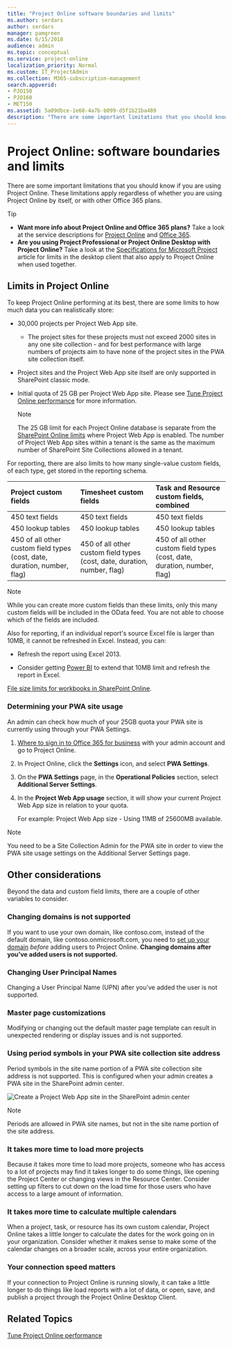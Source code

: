 ```yaml
---
title: "Project Online software boundaries and limits"
ms.author: serdars
author: serdars
manager: pamgreen
ms.date: 6/15/2018
audience: admin
ms.topic: conceptual
ms.service: project-online
localization_priority: Normal
ms.custom: IT_ProjectAdmin
ms.collection: M365-subscription-management
search.appverid:
- PJO150
- PJO160
- MET150
ms.assetid: 5a09dbce-1e68-4a7b-b099-d5f1b21ba489
description: "There are some important limitations that you should know if you are using Project Online. These limitations apply regardless of whether you are using Project Online by itself, or with other Office 365 plans."
---
```


# Project Online: software boundaries and limits

  
There are some important limitations that you should know if you are using Project Online. These limitations apply regardless of whether you are using Project Online by itself, or with other Office 365 plans.
  
> [!TIP]
> - **Want more info about Project Online and Office 365 plans?** Take a look at the service descriptions for [Project Online](/office365/servicedescriptions/project-online-service-description/project-online-service-description) and [Office 365](/office365/servicedescriptions/office-365-platform-service-description/office-365-platform-service-description). 
> - **Are you using Project Professional or Project Online Desktop with Project Online?** Take a look at the [Specifications for Microsoft Project](https://support.microsoft.com/office/71e29e86-28dd-4582-a578-6506c5cc603a) article for limits in the desktop client that also apply to Project Online when used together.
  
## Limits in Project Online

To keep Project Online performing at its best, there are some limits to how much data you can realistically store:
  
- 30,000 projects per Project Web App site.
    
  - The project sites for these projects must not exceed 2000 sites in any one site collection - and for best performance with large numbers of projects aim to have none of the project sites in the PWA site collection itself.
  
- Project sites and the Project Web App site itself are only supported in SharePoint classic mode.
    
- ﻿Initial quota of 25 GB per Project Web App site. Please see [Tune Project Online performance](tune-project-online-performance.md) for more information. 
    
    > [!NOTE]
    > The 25 GB limit for each Project Online database is separate from the [SharePoint Online limits](https://support.office.com/article/8f34ff47-b749-408b-abc0-b605e1f6d498) where Project Web App is enabled. The number of Project Web App sites within a tenant is the same as the maximum number of SharePoint Site Collections allowed in a tenant. 
  
For reporting, there are also limits to how many single-value custom fields, of each type, get stored in the reporting schema.
  
|**Project custom fields**|**Timesheet custom fields**|**Task and Resource custom fields, combined**|
|:-----|:-----|:-----|
|450 text fields  <br/> |450 text fields  <br/> |450 text fields  <br/> |
|450 lookup tables  <br/> |450 lookup tables  <br/> |450 lookup tables  <br/> |
|450 of all other custom field types (cost, date, duration, number, flag)  <br/> |450 of all other custom field types (cost, date, duration, number, flag)  <br/> |450 of all other custom field types (cost, date, duration, number, flag)  <br/> |
   
> [!NOTE]
> While you can create more custom fields than these limits, only this many custom fields will be included in the OData feed. You are not able to choose which of the fields are included. 
  
Also for reporting, if an individual report's source Excel file is larger than 10MB, it cannot be refreshed in Excel. Instead, you can:
  
- Refresh the report using Excel 2013.
    
- Consider getting [Power BI](https://powerbi.microsoft.com/en-us/) to extend that 10MB limit and refresh the report in Excel. 
    
[File size limits for workbooks in SharePoint Online](https://support.office.com/article/9e5bc6f8-018f-415a-b890-5452687b325e).
  
### Determining your PWA site usage

An admin can check how much of your 25GB quota your PWA site is currently using through your PWA Settings. 
  
1. [Where to sign in to Office 365 for business](https://support.office.com/article/e9eb7d51-5430-4929-91ab-6157c5a050b4) with your admin account and go to Project Online. 
    
2. In Project Online, click the **Settings** icon, and select **PWA Settings**.
    
3. On the **PWA Settings** page, in the **Operational Policies** section, select **Additional Server Settings**. 
    
4. In the **Project Web App usage** section, it will show your current Project Web App size in relation to your quota. 
    
    For example: Project Web App size - Using 11MB of 25600MB available.
    
> [!NOTE]
> You need to be a Site Collection Admin for the PWA site in order to view the PWA site usage settings on the Additional Server Settings page. 
  
## Other considerations

Beyond the data and custom field limits, there are a couple of other variables to consider.
  
### Changing domains is not supported

If you want to use your own domain, like contoso.com, instead of the default domain, like contoso.onmicrosoft.com, you need to [set up your domain](https://support.office.com/article/d6eed598-2060-4fbe-ad5c-d8263b69722f) *before*  adding users to Project Online. **Changing domains after you've added users is not supported.**

### Changing User Principal Names

Changing a User Principal Name (UPN) after you’ve added the user is not supported.

### Master page customizations
Modifying or changing out the default master page template can result in unexpected rendering or display issues and is not supported. 

### Using period symbols in your PWA site collection site address

Period symbols in the site name portion of a PWA site collection site address is not supported.  This is configured when your admin creates a PWA site in the SharePoint admin center.

![Create a Project Web App site in the SharePoint admin center](media/createPWASite.png)

> [!NOTE]
> Periods are allowed in PWA site names, but not in the site name portion of the site address. 
 
### It takes more time to load more projects

Because it takes more time to load more projects, someone who has access to a lot of projects may find it takes longer to do some things, like opening the Project Center or changing views in the Resource Center. Consider setting up filters to cut down on the load time for those users who have access to a large amount of information.
  
### It takes more time to calculate multiple calendars

When a project, task, or resource has its own custom calendar, Project Online takes a little longer to calculate the dates for the work going on in your organization. Consider whether it makes sense to make some of the calendar changes on a broader scale, across your entire organization.
  
### Your connection speed matters

If your connection to Project Online is running slowly, it can take a little longer to do things like load reports with a lot of data, or open, save, and publish a project through the Project Online Desktop Client.
  
## Related Topics

[Tune Project Online performance](tune-project-online-performance.md)
